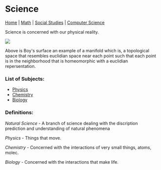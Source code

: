 # Science

[Home](./README.md) | [Math](./file2.md) | [Social Studies](./file3.md) | [Computer Science](./file4.md)

Science is concerned with our physical reality.

![](https://external-content.duckduckgo.com/iu/?u=https%3A%2F%2Fupload.wikimedia.org%2Fwikipedia%2Fcommons%2F2%2F2d%2FBoysSurfaceTopView.PNG&f=1&nofb=1)

Above is Boy's surface an example of a manifold which is, a topological space that resembles euclidian space near each point such that each point is in the neighborhood that is homeomorphic with a euclidian repersentation.

### List of Subjects:

* [Physics](./file/physics.md)
* [Chemistry](./file/chem.md)
* [Biology](./file/bio.md)

### Definitions:

*Natural Science* - A branch of science dealing with the discription prediction and understanding of natural phenomena

*Physics* - Things that move.

*Chemistry* - Concerned with the interactions of very small things, atoms, molec.

*Biology* - Concerned with the interactions that make life.

